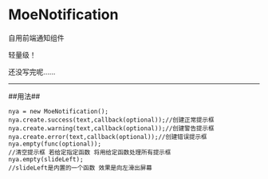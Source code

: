 # MoeNotification
自用前端通知组件

轻量级！

还没写完呢……

------

##用法##

```
nya = new MoeNotification();
nya.create.success(text,callback(optional));//创建正常提示框
nya.create.warning(text,callback(optional));//创建警告提示框
nya.create.error(text,callback(optional));//创建错误提示框
nya.empty(func(optional));
//清空提示框 若给定指定函数 将用给定函数处理所有提示框
nya.empty(slideLeft);
//slideLeft是内置的一个函数 效果是向左滑出屏幕
```
